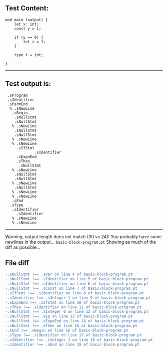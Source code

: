 
Test Content: 
-------------------------
```
mod main (output) {
    let x: int;
    const y = 1;

    if (y == 0) {
        let z = 1;
    }

    type t = int;

}
```
------------------------
Test output is: 
-------------------------
```
 .sProgram
 .sIdentifier
 .sParmEnd
  % .sNewLine
   .sBegin
    .sNullStmt
    .sNullStmt
   % .sNewLine
    .sNullStmt
    .sNullStmt
   % .sNewLine
   % .sNewLine
     .sIfStmt
             .sIdentifier
     .sExpnEnd
     .sThen
      .sNullStmt
   % .sNewLine
    .sNullStmt
    .sNullStmt
   % .sNewLine
    .sNullStmt
   % .sNewLine
   % .sNewLine
   .sEnd
  .sType
   .sIdentifier
     .sIdentifier
   % .sNewLine
   % .sNewLine

```
------------------------
Warning, output length does not match (30 vs 24)!  You probably have some newlines in the output... `basic-block-program.pt`
Showing as much of the diff as possible...

File diff
-------------------------
```diff
-.sNullStmt !== .sVar on line 4 of basic-block-program.pt
-.sNullStmt !== .sIdentifier on line 5 of basic-block-program.pt
-.sNullStmt !== .sIdentifier on line 6 of basic-block-program.pt
-.sNullStmt !== .sConst on line 7 of basic-block-program.pt
-.sIfStmt !== .sIdentifier on line 8 of basic-block-program.pt
-.sIdentifier !== .sInteger 1 on line 9 of basic-block-program.pt
-.sExpnEnd !== .sIfStmt on line 10 of basic-block-program.pt
-.sThen !== .sIdentifier on line 11 of basic-block-program.pt
-.sNullStmt !== .sInteger 0 on line 12 of basic-block-program.pt
-.sNullStmt !== .sEq on line 13 of basic-block-program.pt
-.sNullStmt !== .sExpnEnd on line 14 of basic-block-program.pt
-.sNullStmt !== .sThen on line 15 of basic-block-program.pt
-.sEnd !== .sBegin on line 16 of basic-block-program.pt
-.sType !== .sIdentifier on line 17 of basic-block-program.pt
-.sIdentifier !== .sInteger 1 on line 18 of basic-block-program.pt
-.sIdentifier !== .sEnd on line 19 of basic-block-program.pt

```